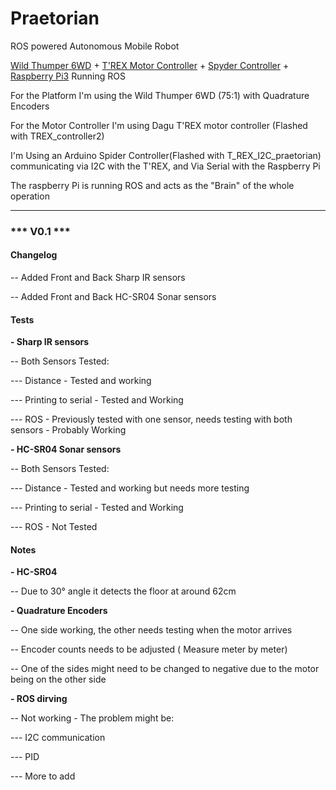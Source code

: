 # Praetorian

ROS powered Autonomous Mobile Robot

<a href="https://robosavvy.com/store/dagu-wild-thumper-6wd-black-w-wheel-encoders-75-1-gearboxes.html">Wild Thumper 6WD</a> + <a href="https://robosavvy.com/store/dagu-t-39-rex-robot-motor-controller.html">T'REX Motor Controller</a> + <a href="https://robosavvy.com/store/spider-controller-with-atmega-2560.html">Spyder Controller</a> + <a href="https://robosavvy.com/store/raspberry-pi-3-b.html">Raspberry Pi3</a> Running ROS
<br>
<p>For the Platform I'm using the Wild Thumper 6WD (75:1) with Quadrature Encoders</p>
<p>For the Motor Controller I'm using Dagu T'REX motor controller (Flashed with TREX_controller2)</p>
<p>I'm Using an Arduino Spider Controller(Flashed with T_REX_I2C_praetorian) communicating via I2C with the T'REX, and Via Serial with the Raspberry Pi </p>

<p>The raspberry Pi is running ROS and acts as the "Brain" of the whole operation </p>


---------------------------------------------------------------------------------------------

<h3>*** V0.1 ***</h3>

<h4>Changelog</h4>

<p>-- Added Front and Back Sharp IR sensors</p>
<p>-- Added Front and Back HC-SR04 Sonar sensors</p>

<h4>Tests</h4>

<p><b>- Sharp IR sensors</b></p> 
<p>-- Both Sensors Tested:</p>
<p>--- Distance - Tested and working</p>
<p>--- Printing to serial - Tested and Working</p>
<p>--- ROS - Previously tested with one sensor, needs testing with both sensors - Probably Working</p>

<p><b>- HC-SR04 Sonar sensors</b></p> 
<p>-- Both Sensors Tested:</p>
<p>--- Distance - Tested and working but needs more testing</p>
<p>--- Printing to serial - Tested and Working</p>
<p>--- ROS - Not Tested</p>

<h4>Notes</h4>

<p><b>- HC-SR04</b></p> 
<p>-- Due to 30° angle it detects the floor at around 62cm</p>

<p><b>- Quadrature Encoders</b></p> 
<p>-- One side working, the other needs testing when the motor arrives</p>
<p>-- Encoder counts needs to be adjusted ( Measure meter by meter)</p>
<p>-- One of the sides might need to be changed to negative due to the motor being on the other side</p>

<p><b>- ROS dirving</b></p> 
<p>-- Not working - The problem might be:</p>
<p>--- I2C communication</p>
<p>--- PID</p>
<p>--- More to add</p>
